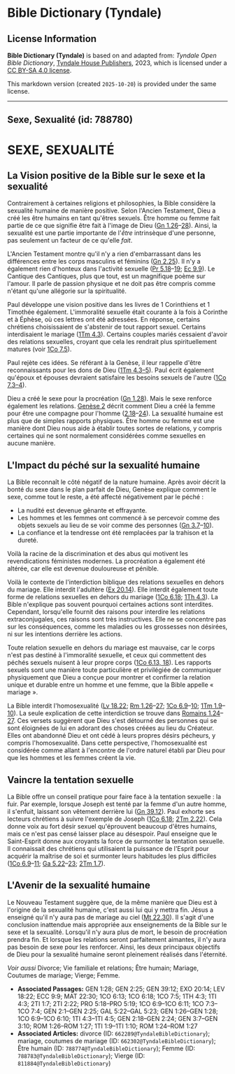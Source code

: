 # Bible Dictionary (Tyndale)

## License Information

**Bible Dictionary (Tyndale)** is based on and adapted from: _Tyndale Open Bible Dictionary_, [Tyndale House Publishers](https://tyndaleopenresources.com/), 2023, which is licensed under a [CC BY-SA 4.0 license](https://creativecommons.org/licenses/by-sa/4.0/legalcode.en).

This markdown version (created `2025-10-20`) is provided under the same license.



--------------------------------

## Sexe, Sexualité (id: 788780)

SEXE, SEXUALITÉ
===============

La Vision positive de la Bible sur le sexe et la sexualité
----------------------------------------------------------

Contrairement à certaines religions et philosophies, la Bible considère la sexualité humaine de manière positive. Selon l'Ancien Testament, Dieu a créé les être humains en tant qu'êtres sexuels. Être homme ou femme fait partie de ce que signifie être fait à l'image de Dieu ([Gn 1\.26](https://ref.ly/Gen1:26-Gen1:28)–[28](https://ref.ly/Gen1:26-Gen1:28)). Ainsi, la sexualité est une partie importante de l'*être* intrinsèque d'une personne, pas seulement un facteur de ce qu'elle *fait*.

L'Ancien Testament montre qu'il n'y a rien d'embarrassant dans les différences entre les corps masculins et féminins ([Gn 2\.25](https://ref.ly/Gen2:25)). Il n'y a également rien d'honteux dans l'activité sexuelle ([Pr 5\.18](https://ref.ly/Prov5:18-Prov5:19)–[19](https://ref.ly/Prov5:18-Prov5:19); [Ec 9\.9](https://ref.ly/Eccl9:9)). Le Cantique des Cantiques, plus que tout, est un magnifique poème sur l'amour. Il parle de passion physique et ne doit pas être compris comme n'étant qu'une allégorie sur la spiritualité.

Paul développe une vision positive dans les livres de 1 Corinthiens et 1 Timothée également. L'immoralité sexuelle était courante à la fois à Corinthe et à Éphèse, où ces lettres ont été adressées. En réponse, certains chrétiens choisissaient de s'abstenir de tout rapport sexuel. Certains interdisaient le mariage ([1Tm 4\.3](https://ref.ly/1Tim4:3)). Certains couples mariés cessaient d'avoir des relations sexuelles, croyant que cela les rendrait plus spirituellement matures (voir [1Co 7\.5](https://ref.ly/1Cor7:5)).

Paul rejète ces idées. Se référant à la Genèse, il leur rappelle d'être reconnaissants pour les dons de Dieu ([1Tm 4\.3–5](https://ref.ly/1Tim4:3-1Tim4:5)). Paul écrit également qu'époux et épouses devraient satisfaire les besoins sexuels de l'autre ([1Co 7\.3–4](https://ref.ly/1Cor7:3-1Cor7:4)).

Dieu a créé le sexe pour la procréation ([Gn 1\.28](https://ref.ly/Gen1:28)). Mais le sexe renforce également les relations. [Genèse 2](https://ref.ly/Gen2:1-Gen2:25) décrit comment Dieu a créé la femme pour être une compagne pour l'homme ([2\.18](https://ref.ly/Gen2:18-Gen2:24)–[24](https://ref.ly/Gen2:18-Gen2:24)). La sexualité humaine est plus que de simples rapports physiques. Être homme ou femme est une manière dont Dieu nous aide à établir toutes sortes de relations, y compris certaines qui ne sont normalement considérées comme sexuelles en aucune manière.

L'Impact du péché sur la sexualité humaine
------------------------------------------

La Bible reconnaît le côté négatif de la nature humaine. Après avoir décrit la bonté du sexe dans le plan parfait de Dieu, Genèse explique comment le sexe, comme tout le reste, a été affecté négativement par le péché :

* La nudité est devenue gênante et effrayante.
* Les hommes et les femmes ont commencé à se percevoir comme des objets sexuels au lieu de se voir comme des personnes ([Gn 3\.7](https://ref.ly/Gen3:7-Gen3:10)–[10](https://ref.ly/Gen3:7-Gen3:10)).
* La confiance et la tendresse ont été remplacées par la trahison et la dureté.

Voilà la racine de la discrimination et des abus qui motivent les revendications féministes modernes. La procréation a également été altérée, car elle est devenue douloureuse et pénible.

Voilà le contexte de l'interdiction biblique des relations sexuelles en dehors du mariage. Elle interdit l'adultère ([Ex 20\.14](https://ref.ly/Exod20:14)). Elle interdit également toute forme de relations sexuelles en dehors du mariage ([1Co 6\.18](https://ref.ly/1Cor6:18); [1Th 4\.3](https://ref.ly/1Thess4:3)). La Bible n'explique pas souvent pourquoi certaines actions sont interdites. Cependant, lorsqu'elle fournit des raisons pour interdire les relations extraconjugales, ces raisons sont très instructives. Elle ne se concentre pas sur les conséquences, comme les maladies ou les grossesses non désirées, ni sur les intentions derrière les actions.

Toute relation sexuelle en dehors du mariage est mauvaise, car le corps n'est pas destiné à l'immoralité sexuelle, et ceux qui commettent des péchés sexuels nuisent à leur propre corps ([1Co 6\.13, 18](https://ref.ly/1Cor6:13,1Cor6:18)). Les rapports sexuels sont une manière toute particulière et privilégiée de communiquer physiquement que Dieu a conçue pour montrer et confirmer la relation unique et durable entre un homme et une femme, que la Bible appelle « mariage ».

La Bible interdit l'homosexualité ([Lv 18\.22](https://ref.ly/Lev18:22); [Rm 1\.26](https://ref.ly/Rom1:26-Rom1:27)–[27](https://ref.ly/Rom1:26-Rom1:27); [1Co 6\.9](https://ref.ly/1Cor6:9-1Cor6:10)–[10](https://ref.ly/1Cor6:9-1Cor6:10); [1Tm 1\.9](https://ref.ly/1Tim1:9-1Tim1:10)–[10](https://ref.ly/1Tim1:9-1Tim1:10)). La seule explication de cette interdiction se trouve dans [Romains 1\.24](https://ref.ly/Rom1:24-Rom1:27)–[27](https://ref.ly/Rom1:24-Rom1:27). Ces versets suggèrent que Dieu s'est détourné des personnes qui se sont éloignées de lui en adorant des choses créées au lieu du Créateur. Elles ont abandonné Dieu et ont cédé à leurs propres désirs pécheurs, y compris l'homosexualité. Dans cette perspective, l'homosexualité est considérée comme allant à l'encontre de l'ordre naturel établi par Dieu pour que les hommes et les femmes créent la vie.

Vaincre la tentation sexuelle
-----------------------------

La Bible offre un conseil pratique pour faire face à la tentation sexuelle : la fuir. Par exemple, lorsque Joseph est tenté par la femme d'un autre homme, il s'enfuit, laissant son vêtement derrière lui ([Gn 39\.12](https://ref.ly/Gen39:12)). Paul exhorte ses lecteurs chrétiens à suivre l'exemple de Joseph ([1Co 6\.18](https://ref.ly/1Cor6:18); [2Tm 2\.22](https://ref.ly/2Tim2:22)). Cela donne voix au fort désir sexuel qu'éprouvent beaucoup d'êtres humains, mais ce n'est pas censé laisser place au désespoir. Paul enseigne que le Saint\-Esprit donne aux croyants la force de surmonter la tentation sexuelle. Il connaissait des chrétiens qui utilisaient la puissance de l'Esprit pour acquérir la maîtrise de soi et surmonter leurs habitudes les plus difficiles ([1Co 6\.9](https://ref.ly/1Cor6:9-1Cor6:11)–[11](https://ref.ly/1Cor6:9-1Cor6:11); [Ga 5\.22](https://ref.ly/Gal5:22-Gal5:23)–[23](https://ref.ly/Gal5:22-Gal5:23); [2Tm 1\.7](https://ref.ly/2Tim1:7)).

L'Avenir de la sexualité humaine
--------------------------------

Le Nouveau Testament suggère que, de la même manière que Dieu est à l'origine de la sexualité humaine, c'est aussi lui qui y mettra fin. Jésus a enseigné qu'il n'y aura pas de mariage au ciel ([Mt 22\.30](https://ref.ly/Matt22:30)). Il s'agit d'une conclusion inattendue mais appropriée aux enseignements de la Bible sur le sexe et la sexualité. Lorsqu'il n'y aura plus de mort, le besoin de procréation prendra fin. Et lorsque les relations seront parfaitement aimantes, il n'y aura pas besoin de sexe pour les renforcer. Ainsi, les deux principaux objectifs de Dieu pour la sexualité humaine seront pleinement réalisés dans l'éternité.

*Voir aussi* Divorce; Vie familiale et relations; Être humain; Mariage, Coutumes de mariage; Vierge; Femme.

* **Associated Passages:** GEN 1:28; GEN 2:25; GEN 39:12; EXO 20:14; LEV 18:22; ECC 9:9; MAT 22:30; 1CO 6:13; 1CO 6:18; 1CO 7:5; 1TH 4:3; 1TI 4:3; 2TI 1:7; 2TI 2:22; PRO 5:18–PRO 5:19; 1CO 6:9–1CO 6:11; 1CO 7:3–1CO 7:4; GEN 2:1–GEN 2:25; GAL 5:22–GAL 5:23; GEN 1:26–GEN 1:28; 1CO 6:9–1CO 6:10; 1TI 4:3–1TI 4:5; GEN 2:18–GEN 2:24; GEN 3:7–GEN 3:10; ROM 1:26–ROM 1:27; 1TI 1:9–1TI 1:10; ROM 1:24–ROM 1:27
* **Associated Articles:** divorce (ID: `662289@TyndaleBibleDictionary`); mariage, coutumes de mariage (ID: `662302@TyndaleBibleDictionary`); Être humain (ID: `788774@TyndaleBibleDictionary`); Femme (ID: `788783@TyndaleBibleDictionary`); Vierge (ID: `811884@TyndaleBibleDictionary`)

